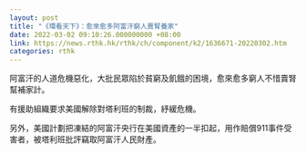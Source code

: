 ```yaml
---
layout: post
title: "《環看天下》：愈來愈多阿富汗窮人賣腎養家"
date: 2022-03-02 09:10:26.000000000 +08:00
link: https://news.rthk.hk/rthk/ch/component/k2/1636671-20220302.htm
categories: rthk
---
```


阿富汗的人道危機惡化，大批民眾陷於貧窮及飢餓的困境，愈來愈多窮人不惜賣腎幫補家計。

有援助組織要求美國解除對塔利班的制裁，紓緩危機。

另外，美國計劃把凍結的阿富汗央行在美國資產的一半扣起，用作賠償911事件受害者，被塔利班批評竊取阿富汗人民財產。
